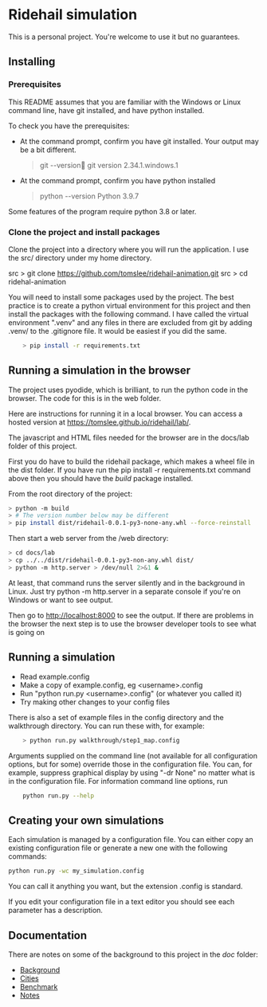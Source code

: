 # Ridehail simulation

This is a personal project. You're welcome to use it but no guarantees.

## Installing

### Prerequisites

This README assumes that you are familiar with the Windows or Linux
command line, have git installed, and have python installed.

To check you have the prerequisites:

- At the command prompt, confirm you have git installed. Your output may
  be a bit different.
  > git --version
  > git version 2.34.1.windows.1
- At the command prompt, confirm you have python installed
  > python --version
  > Python 3.9.7

Some features of the program require python 3.8 or later.

### Clone the project and install packages

Clone the project into a directory where you will run the application.
I use the src/ directory under my home directory.

src > git clone <https://github.com/tomslee/ridehail-animation.git>
src > cd ridehal-animation

You will need to install some packages used by the project. The best
practice is to create a python virtual environment for this project
and then install the packages with the following command. I have called
the virtual environment ".venv" and any files in there are excluded
from git by adding .venv/ to the .gitignore file. It would be easiest
if you did the same.

```bash
    > pip install -r requirements.txt
```

## Running a simulation in the browser

The project uses pyodide, which is brilliant, to run the python code in
the browser. The code for this is in the web folder.

Here are instructions for running it in a local browser. You can access
a hosted version at <https://tomslee.github.io/ridehail/lab/>.

The javascript and HTML files needed for the browser are in the
docs/lab folder of this project.

First you do have to build the ridehail package, which makes a wheel file
in the dist folder. If you have run the pip install -r requirements.txt
command above then you should have the _build_ package installed.

From the root directory of the project:

```bash
> python -m build
> # The version number below may be different
> pip install dist/ridehail-0.0.1-py3-none-any.whl --force-reinstall
```

Then start a web server from the /web directory:

```bash
> cd docs/lab
> cp ../../dist/ridehail-0.0.1-py3-non-any.whl dist/
> python -m http.server > /dev/null 2>&1 &
```

At least, that command runs the server silently and in the background in
Linux. Just try python -m http.server in a separate console if you're on
Windows or want to see output.

Then go to <http://localhost:8000> to see the output. If there are problems
in the browser the next step is to use the browser developer tools to see
what is going on

## Running a simulation

- Read example.config
- Make a copy of example.config, eg \<username\>.config
- Run "python run.py \<username\>.config" (or whatever you called it)
- Try making other changes to your config files

There is also a set of example files in the config directory and the
walkthrough directory. You can run these with, for example:

```bash
    > python run.py walkthrough/step1_map.config
```

Arguments supplied on the command line (not available for all configuration
options, but for some) override those in the configuration file. You can, for
example, suppress graphical display by using "-dr None" no matter what is
in the configuration file. For information command line options, run

```bash
    python run.py --help
```

## Creating your own simulations

Each simulation is managed by a configuration file. You can either copy an
existing configuration file or generate a new one with the following
commands:

```bash
python run.py -wc my_simulation.config
```

You can call it anything you want, but the extension .config is standard.

If you edit your configuration file in a text editor you should see each
parameter has a description.

## Documentation

There are notes on some of the background to this project in the _doc_ folder:

- [Background](docs/background.md)
- [Cities](docs/cities.md)
- [Benchmark](docs/benchmark.md)
- [Notes](docs/notes.md)
